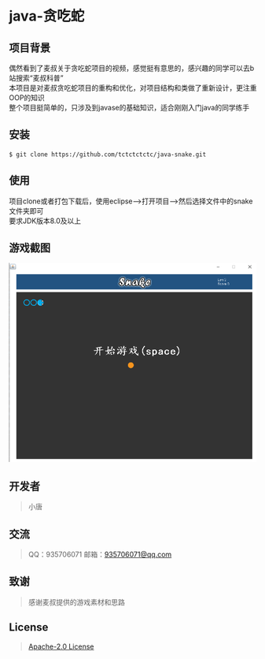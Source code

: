  # java-贪吃蛇  

 ## 项目背景
 偶然看到了麦叔关于贪吃蛇项目的视频，感觉挺有意思的，感兴趣的同学可以去b站搜索“麦叔科普”  
 本项目是对麦叔贪吃蛇项目的重构和优化，对项目结构和类做了重新设计，更注重OOP的知识  
 整个项目挺简单的，只涉及到javase的基础知识，适合刚刚入门java的同学练手

 ## 安装
  ```git
  $ git clone https://github.com/tctctctctc/java-snake.git
  ```

 ## 使用
  项目clone或者打包下载后，使用eclipse-->打开项目-->然后选择文件中的snake文件夹即可  
  要求JDK版本8.0及以上
  
 ## 游戏截图
 ![游戏截图](img/snake.png)
  
## 开发者  
>	小唐


## 交流

>    QQ：935706071
>    邮箱：935706071@qq.com

## 致谢

>   感谢麦叔提供的游戏素材和思路
   
## License

>	[Apache-2.0 License](License)
  
  